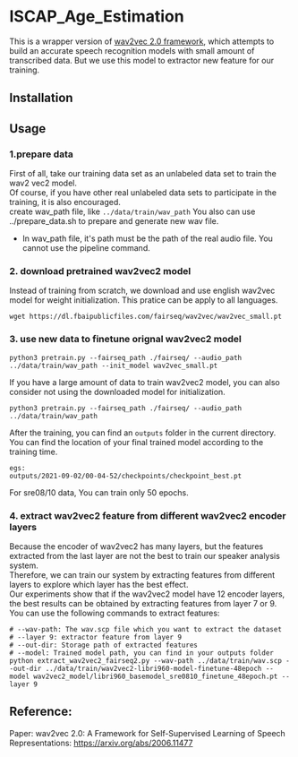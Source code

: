 # ISCAP_Age_Estimation

This is a wrapper version of [wav2vec 2.0 framework](https://github.com/pytorch/fairseq/tree/master/examples/wav2vec), which attempts to build an accurate speech recognition models with small amount of transcribed data.
But we use this model to extractor new feature for our training.

## Installation

## Usage

### 1.prepare data 

First of all, take our training data set as an unlabeled data set to train the wav2 vec2 model. \
Of course, if you have other real unlabeled data sets to participate in the training, it is also encouraged.\
create wav_path file, like ```../data/train/wav_path```
You also can use ../prepare_data.sh to prepare and generate new wav file.
 - In wav_path file, it's path must be the path of the real audio file. You cannot use the pipeline command.

### 2. download pretrained wav2vec2 model

Instead of training from scratch, we download and use english wav2vec model for weight initialization. This pratice can be apply to all languages.
```
wget https://dl.fbaipublicfiles.com/fairseq/wav2vec/wav2vec_small.pt
```

### 3. use new data to finetune orignal wav2vec2 model

```
python3 pretrain.py --fairseq_path ./fairseq/ --audio_path ../data/train/wav_path --init_model wav2vec_small.pt
```
If you have a large amount of data to train wav2vec2 model, you can also consider not using the downloaded model for initialization.
```
python3 pretrain.py --fairseq_path ./fairseq/ --audio_path ../data/train/wav_path
```
After the training, you can find an ```outputs``` folder in the current directory. You can find the location of your final trained model according to the training time.
```
egs: 
outputs/2021-09-02/00-04-52/checkpoints/checkpoint_best.pt
```
For sre08/10 data, You can train only 50 epochs.

### 4. extract wav2vec2 feature from different wav2vec2 encoder layers

Because the encoder of wav2vec2 has many layers, but the features extracted from the last layer are not the best to train our speaker analysis system. \
Therefore, we can train our system by extracting features from different layers to explore which layer has the best effect.\
Our experiments show that if the wav2vec2 model have 12 encoder layers, the best results can be obtained by extracting features from layer 7 or 9.\
You can use the following commands to extract features:

```
# --wav-path: The wav.scp file which you want to extract the dataset
# --layer 9: extractor feature from layer 9
# --out-dir: Storage path of extracted features
# --model: Trained model path, you can find in your outputs folder
python extract_wav2vec2_fairseq2.py --wav-path ../data/train/wav.scp --out-dir ../data/train/wav2vec2-libri960-model-finetune-48epoch --model wav2vec2_model/libri960_basemodel_sre0810_finetune_48epoch.pt --layer 9
```

## Reference:
Paper: wav2vec 2.0: A Framework for Self-Supervised Learning of Speech Representations: https://arxiv.org/abs/2006.11477
